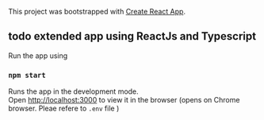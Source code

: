This project was bootstrapped with [Create React App](https://github.com/facebook/create-react-app).

## todo extended app using ReactJs and Typescript

Run the app using

### `npm start`

Runs the app in the development mode.<br />
Open [http://localhost:3000](http://localhost:3000) to view it in the browser (opens on Chrome browser. Pleae refere to `.env` file )

